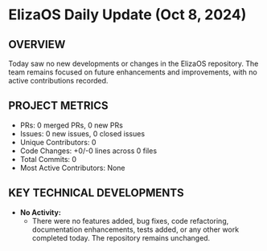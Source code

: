 # ElizaOS Daily Update (Oct 8, 2024)

## OVERVIEW 
Today saw no new developments or changes in the ElizaOS repository. The team remains focused on future enhancements and improvements, with no active contributions recorded.

## PROJECT METRICS
- PRs: 0 merged PRs, 0 new PRs
- Issues: 0 new issues, 0 closed issues
- Unique Contributors: 0
- Code Changes: +0/-0 lines across 0 files
- Total Commits: 0
- Most Active Contributors: None

## KEY TECHNICAL DEVELOPMENTS
- **No Activity:** 
  - There were no features added, bug fixes, code refactoring, documentation enhancements, tests added, or any other work completed today. The repository remains unchanged.